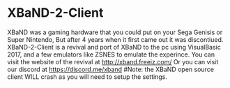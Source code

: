# XBaND-2-Client
 XBaND was a gaming hardware that you could put on your Sega Genisis or Super Nintendo, But after 4 years when it first came out it was discontiued.
 XBaND-2-Client is a revival and port of XBaND to the pc using VisualBasic 2017, and a few emulators like ZSNES to emulate the experince.
 You can visit the website of the revival at http://xband.freeiz.com/
 Or you can visit our discord at	https://discord.me/xband
#Note:
the XBaND open source client WILL crash as you will need to setup the settings.
